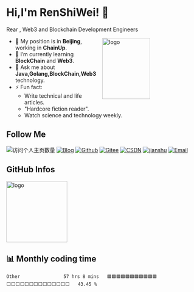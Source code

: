 <!--
**duktig666/duktig666** is a ✨ _special_ ✨ repository because its `README.md` (this file) appears on your GitHub profile.

Here are some ideas to get you started:

- 🔭 I’m currently working on ...
- 🌱 I’m currently learning ...
- 👯 I’m looking to collaborate on ...
- 🤔 I’m looking for help with ...
- 💬 Ask me about ...
- 📫 How to reach me: ...
- 😄 Pronouns: ...
- ⚡ Fun fact: ...

-->



# Hi,I'm RenShiWei! 👋
Rear , Web3 and Blockchain Development Engineers

<img src="https://github-readme-stats-git-masterrstaa-rickstaa.vercel.app/api?username=duktig666&show_icons=true&count_private=true&theme=vue" alt="logo" height="160" align="right" width="50%" />

- 🔭 My position is in **Beijing**, working in **ChainUp**.
- 🌱 I’m currently learning **BlockChain** and **Web3**.
- 💬 Ask me about **Java,Golang,BlockChain,Web3** technology.
- ⚡ Fun fact: 
  - Write technical and life articles.
  - "Hardcore fiction reader".
  - Watch science and technology weekly.

## Follow Me
![访问个人主页数量](https://komarev.com/ghpvc/?username=duktig666&color=green)
[![Blog](https://img.shields.io/badge/-个人博客（duktig.cn）-c14438?style=flat-square&logo=B&logoColor=white)](https://duktig.cn/)
[![Github](https://img.shields.io/github/followers/duktig666?label=Github&style=social)](https://github.com/duktig666)
[![Gitee](https://img.shields.io/badge/-Gitee-EA4335?style=flat-square&logo=Gitee&logoColor=white)](https://gitee.com/duktig666)
[![CSDN](https://img.shields.io/badge/-CSDN-c14438?style=flat-square&logo=C&logoColor=white)](https://blog.csdn.net/qq_42937522?spm=1000.2115.3001.5343)
[![jianshu](https://img.shields.io/badge/-jianshu-c14438?style=flat-square&logo=简&logoColor=white)](https://www.jianshu.com/u/421632ec0dc8)
[![Email](https://img.shields.io/badge/gmail-ren_shi_wei@qq.com-Green?style=flat-square&logo=Gmail&logoColor=white&link=mailto:ren_shi_wei@qq.com)](mailto:ren_shi_wei@qq.com)

## GitHub Infos
<img src="https://github-profile-trophy.vercel.app/?username=duktig666&theme=flat&column=7" alt="logo" height="160" align="center" style="margin: auto;" />

<!-- <a href="https://github.com/duktig666">
  <img src="https://github-readme-stats-git-masterrstaa-rickstaa.vercel.app/api/top-langs/?username=duktig666&layout=compact&theme=vue" />
</a>

[![Anser's wakatime stats](https://github-readme-stats.vercel.app/api/wakatime?username=duktig666&layout=compact&custom_title=Wakatime%20Stats%20(this%20week))](https://wakatime.com/@duktig666)

[![GitHub Streak](https://github-readme-streak-stats.herokuapp.com/?user=duktig666&theme=vue)](https://github.com/duktig666) -->

## :bar_chart: Monthly coding time

<!--START_SECTION:waka-->

```text
Other                57 hrs 8 mins   🟩🟩🟩🟩🟩🟩🟩🟩🟩🟩🟩⬜⬜⬜⬜⬜⬜⬜⬜⬜⬜⬜⬜⬜⬜   43.45 %
```

<!--END_SECTION:waka-->

